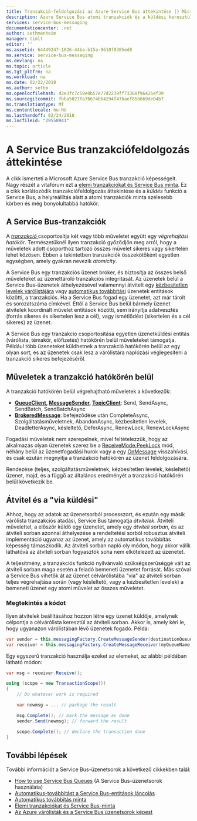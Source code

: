 ```yaml
---
title: Tranzakció-feldolgozási az Azure Service Bus áttekintése |} Microsoft Docs
description: Azure Service Bus atomi tranzakciók és a küldési keresztül áttekintése
services: service-bus-messaging
documentationcenter: .net
author: sethmanheim
manager: timlt
editor: ''
ms.assetid: 64449247-1026-44ba-b15a-9610f9385ed8
ms.service: service-bus-messaging
ms.devlang: na
ms.topic: article
ms.tgt_pltfrm: na
ms.workload: na
ms.date: 02/22/2018
ms.author: sethm
ms.openlocfilehash: d2e3fc7c59e0b57e77d2239ff73368f96426ef39
ms.sourcegitcommit: fbba5027fa76674b64294f47baef85b669de04b7
ms.translationtype: MT
ms.contentlocale: hu-HU
ms.lasthandoff: 02/24/2018
ms.locfileid: "29558941"
---
```

# <a name="overview-of-service-bus-transaction-processing"></a>A Service Bus tranzakciófeldolgozás áttekintése

A cikk ismerteti a Microsoft Azure Service Bus tranzakció képességeit. Nagy részét a vitafórum ezt a [elemi tranzakciókat és Service Bus minta](https://github.com/Azure/azure-service-bus/tree/master/samples/DotNet/Microsoft.ServiceBus.Messaging/AtomicTransactions). Ez a cikk korlátozódik tranzakciófeldolgozás áttekintése és a *küldés* funkció a Service Bus, a helyreállítás alatt a atomi tranzakciók minta szélesebb körben és még bonyolultabbá hatókör.

## <a name="transactions-in-service-bus"></a>A Service Bus-tranzakciók

A [ *tranzakció* ](https://github.com/Azure/azure-service-bus/tree/master/samples/DotNet/Microsoft.ServiceBus.Messaging/AtomicTransactions#what-are-transactions) csoportosítja két vagy több műveletet együtt egy *végrehajtási hatókör*. Természetüknél ilyen tranzakció győződjön meg arról, hogy a műveletek adott csoporthoz tartozó összes művelet sikeres vagy sikertelen lehet közösen. Ebben a tekintetben tranzakciók összekötőként egyetlen egységben, amely gyakran nevezik *atomicity*. 

A Service Bus egy tranzakciós üzenet broker, és biztosítja az összes belső műveleteket az üzenettároló tranzakciós integritását. Az üzenetek belül a Service Bus-üzenetek áthelyezésével valamennyi átvitelt egy [kézbesítetlen levelek várólistájára](service-bus-dead-letter-queues.md) vagy [automatikus továbbítási](service-bus-auto-forwarding.md) üzenetek entitások közötti, a tranzakciós. Ha a Service Bus fogad egy üzenetet, azt már tárolt és sorozatszáma címkével. Ettől a Service Bus belül bármely üzenet átvitelek koordinált művelet entitások közötti, sem irányítja adatvesztés (forrás sikeres és sikertelen lesz a cél), vagy ismétlődést (sikertelen és a cél sikeres) az üzenet.

A Service Bus egy tranzakció csoportosítása egyetlen üzenetküldési entitás (várólista, témakör, előfizetés) hatókörén belül műveleteket támogatja. Például több üzeneteket küldhetnek a tranzakció hatókörén belül az egy olyan sort, és az üzenetek csak lesz a várólistára naplózási véglegesíteni a tranzakció sikeres befejezéséről.

## <a name="operations-within-a-transaction-scope"></a>Műveletek a tranzakció hatókörén belül

A tranzakció hatókörén belül végrehajtható műveletek a következők:

* **[QueueClient](/dotnet/api/microsoft.azure.servicebus.queueclient), [MessageSender](/dotnet/api/microsoft.azure.servicebus.core.messagesender), [TopicClient](/dotnet/api/microsoft.azure.servicebus.topicclient)**: Send, SendAsync, SendBatch, SendBatchAsync 
* **[BrokeredMessage](/dotnet/api/microsoft.servicebus.messaging.brokeredmessage)**: befejeződése után CompleteAsync, Szolgáltatásműveletnek, AbandonAsync, kézbesítetlen levelek, DeadletterAsync, késleltető, DeferAsync, RenewLock, RenewLockAsync 

Fogadási műveletek nem szerepelnek, mivel feltételezzük, hogy az alkalmazás olyan üzenetek szerez be a [ReceiveMode.PeekLock](/dotnet/api/microsoft.azure.servicebus.receivemode) mód, néhány belül az üzenetfogadási hurok vagy a egy [OnMessage](/dotnet/api/microsoft.servicebus.messaging.queueclient.onmessage) visszahívási, és csak ezután megnyitja a tranzakció hatókörén az üzenet feldolgozására.

Rendezése (teljes, szolgáltatásműveletnek, kézbesítetlen levelek, késleltető) üzenet, majd, és a függő az általános eredményét a tranzakció hatókörén belül következik be.

## <a name="transfers-and-send-via"></a>Átvitel és a "via küldési"

Ahhoz, hogy az adatok az üzenetsorból processzort, és ezután egy másik várólista tranzakciós átadási, Service Bus támogatja *átvitelek*. Átviteli művelettel, a először küldő egy üzenetet, amely egy *átviteli sorban*, és az átviteli sorban azonnal áthelyezése a rendeltetési sorból robusztus átviteli implementáció ugyanaz az üzenet, amely az automatikus továbbítás képesség támaszkodik. Az átviteli sorban napló oly módon, hogy akkor válik láthatóvá az átviteli sorban fogyasztók soha nem elkötelezett az üzenetet.

A teljesítmény, a tranzakciós funkció nyilvánvaló szükségszerűséggé vált az átviteli sorban maga esetén a feladó bemeneti üzenetet forrását. Más szóval a Service Bus vihetők át az üzenet célvárólistába "via" az átviteli sorban teljes végrehajtása során (vagy késleltető, vagy a kézbesítetlen levelek) a bemeneti üzenet egy atomi művelet az összes műveletet. 

### <a name="see-it-in-code"></a>Megtekintés a kódot

Ilyen átvitelek beállításához hozzon létre egy üzenet küldője, amelynek célpontja a célvárólista keresztül az átviteli sorban. Akkor is, amely kéri le, hogy ugyanazon várólistában lévő üzenetek fogadó. Példa:

```csharp
var sender = this.messagingFactory.CreateMessageSender(destinationQueue, myQueueName);
var receiver = this.messagingFactory.CreateMessageReceiver(myQueueName);
```

Egy egyszerű tranzakció használja ezeket az elemeket, az alábbi példában látható módon:

```csharp
var msg = receiver.Receive();

using (scope = new TransactionScope())
{
    // Do whatever work is required 

    var newmsg = ... // package the result 

    msg.Complete(); // mark the message as done
    sender.Send(newmsg); // forward the result

    scope.Complete(); // declare the transaction done
} 
```

## <a name="next-steps"></a>További lépések

További információt a Service Bus-üzenetsorok a következő cikkekben talál:

* [How to use Service Bus Queues](service-bus-dotnet-get-started-with-queues.md) (A Service Bus-üzenetsorok használata)
* [Automatikus-továbbítást a Service Bus-entitások láncolás](service-bus-auto-forwarding.md)
* [Automatikus továbbítás minta](https://github.com/Azure/azure-service-bus/tree/master/samples/DotNet/Microsoft.ServiceBus.Messaging/AutoForward)
* [Elemi tranzakciókat és Service Bus-minta](https://github.com/Azure/azure-service-bus/tree/master/samples/DotNet/Microsoft.ServiceBus.Messaging/AtomicTransactions)
* [Az Azure várólisták és a Service Bus üzenetsorok képest](service-bus-azure-and-service-bus-queues-compared-contrasted.md)


